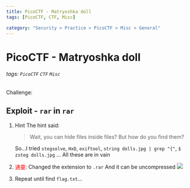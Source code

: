 ```yaml
---
title: PicoCTF - Matryoshka doll
tags: [PicoCTF, CTF, Misc]

category: "Security > Practice > PicoCTF > Misc > General"
---
```


# PicoCTF - Matryoshka doll
###### tags: `PicoCTF` `CTF` `Misc`
Challenge: [](https://play.picoctf.org/practice/challenge/129?category=4&page=1)

## Exploit - `rar` in `rar`
1. Hint
The hint said:
    > Wait, you can hide files inside files? But how do you find them?

    So...I tried `stegsolve`, `HxD`, `exiftool`, `string dolls.jpg | grep "{"`, `$ zsteg dolls.jpg` ... All these are in vain
2. <font color="FF0000">通靈</font>: Changed the extension to `.rar`
And it can be uncompressed
![](https://i.imgur.com/sNfhE2J.png)

3. Repeat until find `flag.txt`...